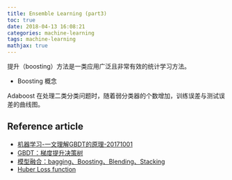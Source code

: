 ```yaml
---
title: Ensemble Learning (part3)
toc: true
date: 2018-04-13 16:08:21
categories: machine-learning
tags: machine-learning
mathjax: true
---
```


<script type="text/x-mathjax-config">
  MathJax.Hub.Config({
    extensions: ["tex2jax.js"],
    jax: ["input/TeX"],
    tex2jax: {
      inlineMath: [ ['$','$'], ['\\(','\\)'] ],
      displayMath: [ ['$$','$$']],
      processEscapes: true
    }
  });
</script>
<script type="text/javascript" src="https://cdn.mathjax.org/mathjax/latest/MathJax.js?config=TeX-AMS_HTML,http://myserver.com/MathJax/config/local/local.js">
</script>

提升（boosting）方法是一类应用广泛且非常有效的统计学习方法。

- Boosting 概念

<!-- more -->

Adaboost 在处理二类分类问题时，随着弱分类器的个数增加，训练误差与测试误差的曲线图。

## Reference article

- [机器学习-一文理解GBDT的原理-20171001][1]
- [GBDT：梯度提升决策树][3]
- [模型融合：bagging、Boosting、Blending、Stacking][4]
- [Huber Loss function][2]

[1]: https://zhuanlan.zhihu.com/p/29765582
[2]: https://blog.csdn.net/lanchunhui/article/details/50427055
[3]: https://www.jianshu.com/p/005a4e6ac775
[4]: https://blog.csdn.net/u012969412/article/details/76636336

[img1]: /images/ml/ml_boosting_adaboost_binary_classification.png
[img8]: /images/ml/ml-ensumble-8-adaboost.jpeg


